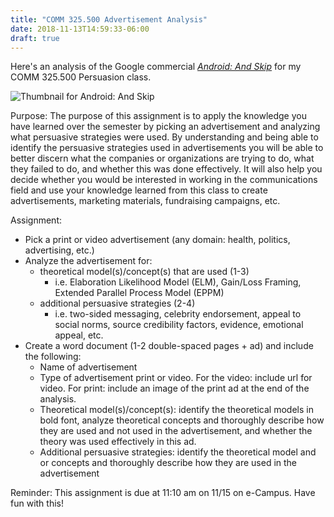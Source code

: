 ```yaml
---
title: "COMM 325.500 Advertisement Analysis"
date: 2018-11-13T14:59:33-06:00
draft: true
---
```


Here's an analysis of the Google commercial [_Android: And Skip_](https://youtu.be/rDPopoBL698) for my COMM 325.500 Persuasion class.

![Thumbnail for _Android: And Skip_](/uploads/android-and-skip-thumbnail.jpg)

Purpose: The purpose of this assignment is to apply the knowledge you have learned over the semester by picking an advertisement and analyzing what persuasive strategies were used. By understanding and being able to identify the persuasive strategies used in advertisements you will be able to better discern what the companies or organizations are trying to do, what they failed to do, and whether this was done effectively. It will also help you decide whether you would be interested in working in the communications field and use your knowledge learned from this class to create advertisements, marketing materials, fundraising campaigns, etc.

Assignment:

* Pick a print or video advertisement (any domain: health, politics, advertising, etc.)
* Analyze the advertisement for:
	* theoretical model(s)/concept(s) that are used (1-3)
		* i.e. Elaboration Likelihood Model (ELM), Gain/Loss Framing, Extended Parallel Process Model (EPPM)
	* additional persuasive strategies (2-4)
		* i.e. two-sided messaging, celebrity endorsement, appeal to social norms, source credibility factors, evidence, emotional appeal, etc.
* Create a word document (1-2 double-spaced pages + ad) and include the following:
	* Name of advertisement
	* Type of advertisement print or video. For the video: include url for video. For print: include an image of the print ad at the end of the analysis.
	* Theoretical model(s)/concept(s): identify the theoretical models in bold font, analyze theoretical concepts and thoroughly describe how they are used and not used in the advertisement, and whether the theory was used effectively in this ad.
	* Additional persuasive strategies: identify the theoretical model and or concepts and thoroughly describe how they are used in the advertisement

Reminder: This assignment is due at 11:10 am on 11/15 on e-Campus. Have fun with this!
